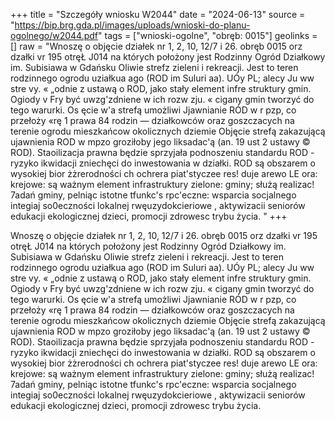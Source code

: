 +++
title = "Szczegóły wniosku W2044"
date = "2024-06-13"
source = "https://bip.brg.gda.pl/images/uploads/wnioski-do-planu-ogolnego/w2044.pdf"
tags = ["wnioski-ogolne", "obręb: 0015"]
geolinks = []
raw = "Wnoszę o objęcie działek nr 1, 2, 10, 12/7 i 26. obręb 0015 orz dzałki vr 195 otręŁ J014 na których położony jest Rodzinny Ogród Działkowy im. Subisiawa w Gdańsku Oliwie strefz zieleni i rekreacji. Jest to teren rodzinnego ogrodu uziałkua ago (ROD im Suluri aa). UÓy PL; alecy Ju ww stre vy. « „odnie z ustawą o ROD, jako stały element infre struktury gmin. Ogiody v Fry być uwzg'zdniene w ich rozw zju. « cigany gmin tworzyć do tego warurki. Os ęcie w'a strefą umożliwi Jjawnianie RÓD w r pzp, co przełoży «rę 1 prawa 84 rodzin — działkowców oraz goszczacych na terenie ogrodu mieszkańcow okolicznych dziemie Objęcie strefą zakazującą ujawnienia ROD w mpzo groziłoby jego liksadac'ą (an. 19 ust 2 ustawy © ROD). Staoilizacja prawna będzie sprzyjała podnoszeniu standardu ROD - ryzyko ikwidacji zniechęci do inwestowania w działki. ROD są obszarem o wysokiej bior żżrerodności ch ochrera piat'styczee res! duje arewo LE ora: krejowe: są ważnym element infrastruktury zielone: gminy; służą realizac! 7adań gminy, pelniąc istotne tfunkc's rpc'eczne: wsparcia socjalnego integiaj so0eczności lokalnej  rwęuzydokcieriowe , aktywizacii seniorów edukacji ekologicznej dzieci, promocji zdrowesc trybu życia. "
+++

Wnoszę o objęcie działek nr 1, 2, 10, 12/7 i 26. obręb 0015 orz dzałki vr 195 otręŁ J014 na
których położony jest Rodzinny Ogród Działkowy im. Subisiawa w Gdańsku Oliwie strefz zieleni i rekreacji.
Jest to teren rodzinnego ogrodu uziałkua ago (ROD im Suluri aa). UÓy PL; alecy Ju ww stre vy. « „odnie z
ustawą o ROD, jako stały element infre struktury gmin. Ogiody v Fry być uwzg'zdniene w ich rozw zju. « cigany
gmin tworzyć do tego warurki. Os ęcie w'a strefą umożliwi Jjawnianie RÓD w r pzp, co przełoży «rę 1 prawa
84 rodzin — działkowców oraz goszczacych na terenie ogrodu mieszkańcow okolicznych dziemie Objęcie
strefą zakazującą ujawnienia ROD w mpzo groziłoby jego liksadac'ą (an. 19 ust 2 ustawy © ROD). Staoilizacja
prawna będzie sprzyjała podnoszeniu standardu ROD - ryzyko ikwidacji zniechęci do inwestowania w działki.
ROD są obszarem o wysokiej bior żżrerodności ch ochrera piat'styczee res! duje arewo LE ora: krejowe: są
ważnym element infrastruktury zielone: gminy; służą realizac! 7adań gminy, pelniąc istotne tfunkc's rpc'eczne:
wsparcia socjalnego integiaj so0eczności lokalnej  rwęuzydokcieriowe , aktywizacii seniorów edukacji
ekologicznej dzieci, promocji zdrowesc trybu życia.



